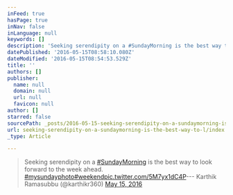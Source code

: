 ```yaml
---
inFeed: true
hasPage: true
inNav: false
inLanguage: null
keywords: []
description: 'Seeking serendipity on a #SundayMorning is the best way to look forward to the week ahead. #mysundayphoto #weekend pic.twitter.com/5M7yx1dC4P— Karthik Ramasubbu (@karthikr360) May 15, 2016'
datePublished: '2016-05-15T08:58:10.080Z'
dateModified: '2016-05-15T08:54:53.529Z'
title: ''
authors: []
publisher:
  name: null
  domain: null
  url: null
  favicon: null
author: []
starred: false
sourcePath: _posts/2016-05-15-seeking-serendipity-on-a-sundaymorning-is-the-best-way-to-l.md
url: seeking-serendipity-on-a-sundaymorning-is-the-best-way-to-l/index.html
_type: Article

---
```

> Seeking serendipity on a [\#SundayMorning][0] is the best way to look forward to the week ahead. [\#mysundayphoto][1][\#weekend][2][pic.twitter.com/5M7yx1dC4P][3]--- Karthik Ramasubbu (@karthikr360) [May 15, 2016][4]



[0]: https://twitter.com/hashtag/SundayMorning?src=hash
[1]: https://twitter.com/hashtag/mysundayphoto?src=hash
[2]: https://twitter.com/hashtag/weekend?src=hash
[3]: https://t.co/5M7yx1dC4P
[4]: https://twitter.com/karthikr360/status/731751780556677120